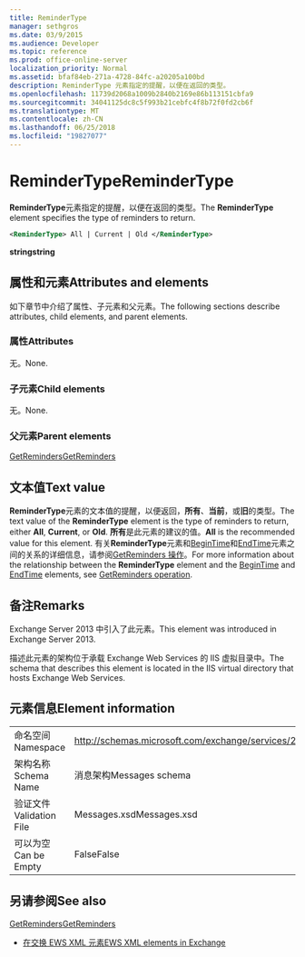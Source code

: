```yaml
---
title: ReminderType
manager: sethgros
ms.date: 03/9/2015
ms.audience: Developer
ms.topic: reference
ms.prod: office-online-server
localization_priority: Normal
ms.assetid: bfaf84eb-271a-4728-84fc-a20205a100bd
description: ReminderType 元素指定的提醒，以便在返回的类型。
ms.openlocfilehash: 11739d2068a1009b2840b2169e86b113151cbfa9
ms.sourcegitcommit: 34041125dc8c5f993b21cebfc4f8b72f0fd2cb6f
ms.translationtype: MT
ms.contentlocale: zh-CN
ms.lasthandoff: 06/25/2018
ms.locfileid: "19827077"
---
```

# <a name="remindertype"></a><span data-ttu-id="8b919-103">ReminderType</span><span class="sxs-lookup"><span data-stu-id="8b919-103">ReminderType</span></span>

<span data-ttu-id="8b919-104">**ReminderType**元素指定的提醒，以便在返回的类型。</span><span class="sxs-lookup"><span data-stu-id="8b919-104">The **ReminderType** element specifies the type of reminders to return.</span></span> 
  
```XML
<ReminderType> All | Current | Old </ReminderType>
```

 <span data-ttu-id="8b919-105">**string**</span><span class="sxs-lookup"><span data-stu-id="8b919-105">**string**</span></span>
## <a name="attributes-and-elements"></a><span data-ttu-id="8b919-106">属性和元素</span><span class="sxs-lookup"><span data-stu-id="8b919-106">Attributes and elements</span></span>

<span data-ttu-id="8b919-107">如下章节中介绍了属性、子元素和父元素。</span><span class="sxs-lookup"><span data-stu-id="8b919-107">The following sections describe attributes, child elements, and parent elements.</span></span>
  
### <a name="attributes"></a><span data-ttu-id="8b919-108">属性</span><span class="sxs-lookup"><span data-stu-id="8b919-108">Attributes</span></span>

<span data-ttu-id="8b919-109">无。</span><span class="sxs-lookup"><span data-stu-id="8b919-109">None.</span></span>
  
### <a name="child-elements"></a><span data-ttu-id="8b919-110">子元素</span><span class="sxs-lookup"><span data-stu-id="8b919-110">Child elements</span></span>

<span data-ttu-id="8b919-111">无。</span><span class="sxs-lookup"><span data-stu-id="8b919-111">None.</span></span>
  
### <a name="parent-elements"></a><span data-ttu-id="8b919-112">父元素</span><span class="sxs-lookup"><span data-stu-id="8b919-112">Parent elements</span></span>

[<span data-ttu-id="8b919-113">GetReminders</span><span class="sxs-lookup"><span data-stu-id="8b919-113">GetReminders</span></span>](getreminders.md)
  
## <a name="text-value"></a><span data-ttu-id="8b919-114">文本值</span><span class="sxs-lookup"><span data-stu-id="8b919-114">Text value</span></span>

<span data-ttu-id="8b919-115">**ReminderType**元素的文本值的提醒，以便返回，**所有**、**当前**，或**旧**的类型。</span><span class="sxs-lookup"><span data-stu-id="8b919-115">The text value of the **ReminderType** element is the type of reminders to return, either **All**, **Current**, or **Old**.</span></span> <span data-ttu-id="8b919-116">**所有**是此元素的建议的值。</span><span class="sxs-lookup"><span data-stu-id="8b919-116">**All** is the recommended value for this element.</span></span> <span data-ttu-id="8b919-117">有关**ReminderType**元素和[BeginTime](begintime.md)和[EndTime](endtime-remindermessagedatatype.md)元素之间的关系的详细信息，请参阅[GetReminders 操作](getreminders-operation.md)。</span><span class="sxs-lookup"><span data-stu-id="8b919-117">For more information about the relationship between the **ReminderType** element and the [BeginTime](begintime.md) and [EndTime](endtime-remindermessagedatatype.md) elements, see [GetReminders operation](getreminders-operation.md).</span></span>
  
## <a name="remarks"></a><span data-ttu-id="8b919-118">备注</span><span class="sxs-lookup"><span data-stu-id="8b919-118">Remarks</span></span>

<span data-ttu-id="8b919-119">Exchange Server 2013 中引入了此元素。</span><span class="sxs-lookup"><span data-stu-id="8b919-119">This element was introduced in Exchange Server 2013.</span></span>
  
<span data-ttu-id="8b919-120">描述此元素的架构位于承载 Exchange Web Services 的 IIS 虚拟目录中。</span><span class="sxs-lookup"><span data-stu-id="8b919-120">The schema that describes this element is located in the IIS virtual directory that hosts Exchange Web Services.</span></span>
  
## <a name="element-information"></a><span data-ttu-id="8b919-121">元素信息</span><span class="sxs-lookup"><span data-stu-id="8b919-121">Element information</span></span>

|||
|:-----|:-----|
|<span data-ttu-id="8b919-122">命名空间</span><span class="sxs-lookup"><span data-stu-id="8b919-122">Namespace</span></span>  <br/> |http://schemas.microsoft.com/exchange/services/2006/messages  <br/> |
|<span data-ttu-id="8b919-123">架构名称</span><span class="sxs-lookup"><span data-stu-id="8b919-123">Schema Name</span></span>  <br/> |<span data-ttu-id="8b919-124">消息架构</span><span class="sxs-lookup"><span data-stu-id="8b919-124">Messages schema</span></span>  <br/> |
|<span data-ttu-id="8b919-125">验证文件</span><span class="sxs-lookup"><span data-stu-id="8b919-125">Validation File</span></span>  <br/> |<span data-ttu-id="8b919-126">Messages.xsd</span><span class="sxs-lookup"><span data-stu-id="8b919-126">Messages.xsd</span></span>  <br/> |
|<span data-ttu-id="8b919-127">可以为空</span><span class="sxs-lookup"><span data-stu-id="8b919-127">Can be Empty</span></span>  <br/> |<span data-ttu-id="8b919-128">False</span><span class="sxs-lookup"><span data-stu-id="8b919-128">False</span></span>  <br/> |
   
## <a name="see-also"></a><span data-ttu-id="8b919-129">另请参阅</span><span class="sxs-lookup"><span data-stu-id="8b919-129">See also</span></span>



[<span data-ttu-id="8b919-130">GetReminders</span><span class="sxs-lookup"><span data-stu-id="8b919-130">GetReminders</span></span>](getreminders.md)


- [<span data-ttu-id="8b919-131">在交换 EWS XML 元素</span><span class="sxs-lookup"><span data-stu-id="8b919-131">EWS XML elements in Exchange</span></span>](ews-xml-elements-in-exchange.md)

